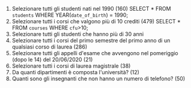 1. Selezionare tutti gli studenti nati nel 1990 (160)
   SELECT \* FROM `students` WHERE YEAR(`date_of_birth`) = 1990;
2. Selezionare tutti i corsi che valgono più di 10 crediti (479)
   SELECT \* FROM `courses` WHERE `cfu`>10;
3. Selezionare tutti gli studenti che hanno più di 30 anni
4. Selezionare tutti i corsi del primo semestre del primo anno di un qualsiasi corso di
   laurea (286)
5. Selezionare tutti gli appelli d'esame che avvengono nel pomeriggio (dopo le 14) del
   20/06/2020 (21)
6. Selezionare tutti i corsi di laurea magistrale (38)
7. Da quanti dipartimenti è composta l'università? (12)
8. Quanti sono gli insegnanti che non hanno un numero di telefono? (50)
